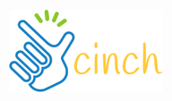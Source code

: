 <p align="center"><a title="documentation" href="https://www.cinch.live" target="_blank"><img src="https://raw.githubusercontent.com/cinch-project/.github/master/highres-name-web.png" width="275"></a></p>

<!--

```yaml
migration_store: file://.           # default=file:/.
single_transaction: true            # default=true - group migrations within a single transaction
environments:
    default: sales
    sales:
        deploy_timeout: 10           # default=10
        target: 'pgsql://user:pass@127.0.0.1/sales'
        history:
            dsn: 'mssql://user:pass@127.0.0.1/history' # default=target_dsn
            schema: ''               # default=cinch_project
            table_prefix: ''         # default=''
            create_schema: true      # default=true
hooks: []
```
-->
